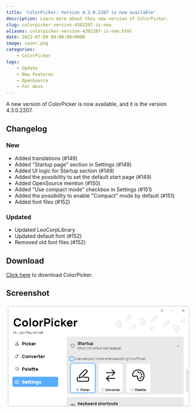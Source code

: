 ```yaml
---
title: 'ColorPicker: Version 4.3.0.2207 is now available'
description: Learn more about this new version of ColorPicker.
slug: colorpicker-version-4302207-is-now
aliases: colorpicker-version-4302207-is-now.html
date: 2022-07-09 00:00:00+0000
image: cover.png
categories:
    - ColorPicker
tags:
    - Update
    - New Features
    - OpenSource
    - For devs
---
```

A new version of ColorPicker is now available, and it is the version 4.3.0.2207.

## Changelog
### New
- Added translations (#149)
- Added "Startup page" section in Settings (#149)
- Added UI logic for Startup section (#149)
- Added the possibility to set the default start page (#149)
- Added OpenSource mention (#150)
- Added "Use compact mode" checkbox in Settings (#151)
- Added the possibility to enable "Compact" mode by default (#151)
- Added font files (#152)

### Updated
- Updated LeoCorpLibrary
- Updated default font (#152)
- Removed old font files (#152)

## Download

[Click here](http://tinyurl.com/DownloadColorPicker) to download ColorPicker.

## Screenshot
![The "Settings" page of ColorPicker](cover.png)